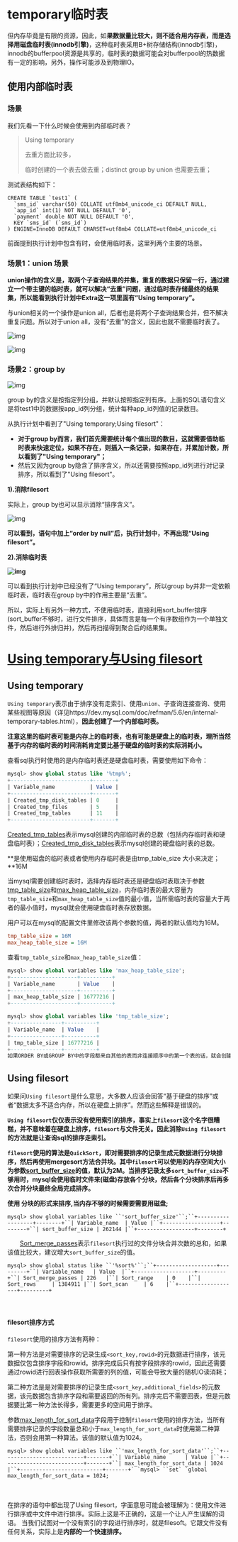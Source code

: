 # temporary临时表



但内存毕竟是有限的资源，因此，如**果数据量比较大，则不适合用内存表，而是选择用磁盘临时表(innodb引擎)**，这种临时表采用B+树存储结构(innodb引擎)，innodb的bufferpool资源是共享的，临时表的数据可能会对bufferpool的热数据有一定的影响，另外，操作可能涉及到物理IO。







## 使用内部临时表

### 场景

我们先看一下什么时候会使用到内部临时表？

> Using temporary
>
> 去重方面比较多，
>
> 临时创建的一个表去做去重；distinct  group by union 也需要去重；

 

测试表结构如下：

```
CREATE TABLE `test1` (
  `sms_id` varchar(50) COLLATE utf8mb4_unicode_ci DEFAULT NULL,
  `app_id` int(1) NOT NULL DEFAULT '0',
  `payment` double NOT NULL DEFAULT '0',
  KEY `sms_id` (`sms_id`)
) ENGINE=InnoDB DEFAULT CHARSET=utf8mb4 COLLATE=utf8mb4_unicode_ci
```

前面提到执行计划中包含有时，会使用临时表，这里列两个主要的场景。

### 场景1：union 场景



**union操作的含义是，取两个子查询结果的并集，重复的数据只保留一行，通过建立一个带主键的临时表，就可以解决“去重”问题，通过临时表存储最终的结果集，所以能看到执行计划中Extra这一项里面有“Using temporary”。**



与union相关的一个操作是union all，后者也是将两个子查询结果合并，但不解决重复问题。所以对于union all，没有“去重”的含义，因此也就不需要临时表了。

![img](temporary临时表.assets/1353331-20200701152842405-822184677.png)

 

 ![img](temporary临时表.assets/1353331-20200701152903564-57690529.png)

 

###  **场景2：group by**

![img](temporary临时表.assets/1353331-20200701155352245-841356281-16484772892576.png)

 

 

group by的含义是按指定列分组，并默认按照指定列有序。上面的SQL语句含义是将test1中的数据按app_id列分组，统计每种app_id列值的记录数目。

从执行计划中看到了"Using temporary;Using filesort"：

- **对于group by而言，我们首先需要统计每个值出现的数目，这就需要借助临时表来快速定位，如果不存在，则插入一条记录，如果存在，并累加计数，所以看到了"Using temporary"；**
- 然后又因为group by隐含了排序含义，所以还需要按照app_id列进行对记录排序，所以看到了"Using filesort"。

**1).消除filesort**

实际上，group by也可以显示消除“排序含义”。

 ![img](temporary临时表.assets/1353331-20200701155520321-2120759571.png)

**可以看到，语句中加上“order by null”后，执行计划中，不再出现“Using filesort”。**



**2).消除临时表**

**![img](temporary临时表.assets/1353331-20200701160416072-767940320.png)**

可以看到执行计划中已经没有了“Using temporary”，所以group by并非一定依赖临时表，临时表在group by中的作用主要是“去重”。

所以，实际上有另外一种方式，不使用临时表，直接利用sort_buffer排序(sort_buffer不够时，进行文件排序，具体而言是每一个有序数组作为一个单独文件，然后进行外排归并)，然后再扫描得到聚合后的结果集。



# [Using temporary与Using filesort](https://www.cnblogs.com/flzs/p/14242151.html)

## Using temporary



`Using temporary`表示由于排序没有走索引、使用`union`、子查询连接查询、使用某些视图等原因（详见https://dev.mysql.com/doc/refman/5.6/en/internal-temporary-tables.html），**因此创建了一个内部临时表。**

**注意这里的临时表可能是内存上的临时表，也有可能是硬盘上的临时表，理所当然基于内存的临时表的时间消耗肯定要比基于硬盘的临时表的实际消耗小。**

 

查看sql执行时使用的是内存临时表还是硬盘临时表，需要使用如下命令：

```sql
mysql> show global status like '%tmp%';
+-------------------------+-------+
| Variable_name           | Value |
+-------------------------+-------+
| Created_tmp_disk_tables | 0     |
| Created_tmp_files       | 5     |
| Created_tmp_tables      | 11    |
+-------------------------+-------+
```

[Created_tmp_tables](https://dev.mysql.com/doc/refman/5.6/en/server-status-variables.html#statvar_Created_tmp_tables)表示mysql创建的内部临时表的总数（包括内存临时表和硬盘临时表）；[Created_tmp_disk_tables](https://dev.mysql.com/doc/refman/5.6/en/server-status-variables.html#statvar_Created_tmp_disk_tables)表示mysql创建的硬盘临时表的总数。



**是使用磁盘的临时表或者使用内存临时表是由tmp_table_size 大小来决定；**16M



当mysql需要创建临时表时，选择内存临时表还是硬盘临时表取决于参数[tmp_table_size](https://dev.mysql.com/doc/refman/5.6/en/server-system-variables.html#sysvar_tmp_table_size)和[max_heap_table_size](https://dev.mysql.com/doc/refman/5.6/en/server-system-variables.html#sysvar_max_heap_table_size)，内存临时表的最大容量为`tmp_table_size`和`max_heap_table_size`值的最小值，当所需临时表的容量大于两者的最小值时，mysql就会使用硬盘临时表存放数据。

 

用户可以在mysql的配置文件里修改该两个参数的值，两者的默认值均为16M。

```ini
tmp_table_size = 16M
max_heap_table_size = 16M
```

查看`tmp_table_size`和`max_heap_table_size`值：

```sql
mysql> show global variables like 'max_heap_table_size';
+---------------------+----------+
| Variable_name       | Value    |
+---------------------+----------+
| max_heap_table_size | 16777216 |
+---------------------+----------+

mysql> show global variables like 'tmp_table_size';
+----------------+----------+
| Variable_name  | Value    |
+----------------+----------+
| tmp_table_size | 16777216 |
+----------------+----------+
如果ORDER BY或GROUP BY中的字段都来自其他的表而非连接顺序中的第一个表的话，就会创建一个临时表了。
```







## Using filesort



如果问`Using filesort`是什么意思，大多数人应该会回答“基于硬盘的排序”或者“数据太多不适合内存，所以在硬盘上排序”。然而这些解释是错误的。

**`Using filesort`仅仅表示没有使用索引的排序，事实上`filesort`这个名字很糟糕，并不意味着在硬盘上排序，`filesort`与文件无关。因此消除`Using filesort`的方法就是让查询sql的排序走索引。**

**`filesort`使用的算法是`QuickSort`，即对需要排序的记录生成元数据进行分块排序，然后再使用mergesort方法合并块。其中`filesort`可以使用的内存空间大小为参数[sort_buffer_size](https://dev.mysql.com/doc/refman/5.5/en/server-system-variables.html#sysvar_sort_buffer_size)的值，默认为2M。当排序记录太多`sort_buffer_size`不够用时，mysql会使用临时文件来(磁盘)存放各个分块，然后各个分块排序后再多次合并分块最终全局完成排序。**

 **使用 分块的形式来排序,当内存不够的时候需要需要用磁盘;**



```
mysql> show global variables like ``'sort_buffer_size'``;``+------------------+--------+``| Variable_name  | Value |``+------------------+--------+``| sort_buffer_size | 262144 |``+------------------+--------+
```

　　[Sort_merge_passes](https://dev.mysql.com/doc/refman/5.6/en/server-status-variables.html#statvar_Sort_merge_passes)表示`filesort`执行过的文件分块合并次数的总和，如果该值比较大，建议增大`sort_buffer_size`的值。

```
mysql> show global status like ``'%sort%'``;``+-------------------+---------+``| Variable_name   | Value  |``+-------------------+---------+``| Sort_merge_passes | 226   |``| Sort_range    | 0    |``| Sort_rows     | 1384911 |``| Sort_scan     | 6    |``+-------------------+---------+
```

　　

#### filesort排序方式

`filesort`使用的排序方法有两种：

第一种方法是对需要排序的记录生成`<sort_key,rowid>`的元数据进行排序，该元数据仅包含排序字段和rowid。排序完成后只有按字段排序的rowid，因此还需要通过rowid进行回表操作获取所需要的列的值，可能会导致大量的随机IO读消耗；

第二种方法是是对需要排序的记录生成`<sort_key,additional_fields>`的元数据，该元数据包含排序字段和需要返回的所有列。排序完后不需要回表，但是元数据要比第一种方法长得多，需要更多的空间用于排序。

参数[max_length_for_sort_data](https://dev.mysql.com/doc/refman/5.6/en/server-system-variables.html#sysvar_max_length_for_sort_data)字段用于控制`filesort`使用的排序方法，当所有需要排序记录的字段数量总和小于`max_length_for_sort_data`时使用第二种算法，否则会用第一种算法。该值的默认值为1024。

```
mysql> show global variables like ``'max_length_for_sort_data'``;``+--------------------------+-------+``| Variable_name      | Value |``+--------------------------+-------+``| max_length_for_sort_data | 1024 |``+--------------------------+-------+` `mysql> ``set` `global max_length_for_sort_data = 1024;
```

　　

 在排序的语句中都出现了Using filesort，字面意思可能会被理解为：使用文件进行排序或中文件中进行排序。实际上这是不正确的，这是一个让人产生误解的词语。
当我们试图对一个没有索引的字段进行排序时，就是filesoft。它跟文件没有任何关系，实际上是**内部的一个快速排序。**

